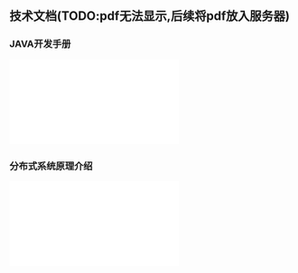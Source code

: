 ## 技术文档(TODO:pdf无法显示,后续将pdf放入服务器)
 ### JAVA开发手册
 ![](../../file/pdf/Java开发手册.pdf)

### 分布式系统原理介绍
 ![](../../file/pdf/分布式系统原理介绍.pdf)